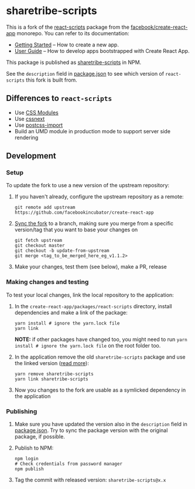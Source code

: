 # sharetribe-scripts

This is a fork of the
[react-scripts](https://github.com/facebook/create-react-app/tree/master/packages/react-scripts)
package from the
[facebook/create-react-app](https://github.com/facebook/create-react-app)
monorepo.
You can refer to its documentation:

- [Getting Started](https://facebook.github.io/create-react-app/docs/getting-started) – How to create a new app.
- [User Guide](https://facebook.github.io/create-react-app/) – How to develop apps bootstrapped with Create React App.

This package is published as
[sharetribe-scripts](https://www.npmjs.com/package/sharetribe-scripts)
in NPM.

See the `description` field in [package.json](package.json) to see
which version of `react-scripts` this fork is built from.

## Differences to `react-scripts`

- Use [CSS Modules](https://github.com/css-modules/css-modules)
- Use [cssnext](http://cssnext.io/)
- Use [postcss-import](https://github.com/postcss/postcss-import)
- Build an UMD module in production mode to support server side rendering

## Development

### Setup

To update the fork to use a new version of the upstream repository:

1. If you haven't already, configure the upstream repository as a remote:

   ```
   git remote add upstream https://github.com/facebookincubator/create-react-app
   ```

1. [Sync the fork](https://help.github.com/articles/syncing-a-fork/)
   to a branch, making sure you merge from a specific version/tag that
   you want to base your changes on

   ```
   git fetch upstream
   git checkout master
   git checkout -b update-from-upstream
   git merge <tag_to_be_merged_here_eg_v1.1.2>
   ```

1. Make your changes, test them (see below), make a PR, release

### Making changes and testing

To test your local changes, link the local repository to the application:

1. In the `create-react-app/packages/react-scripts` directory, install
   dependencies and make a link of the package:

   ```
   yarn install # ignore the yarn.lock file
   yarn link
   ```

   **NOTE:** if other packages have changed too, you might need to run
   `yarn install # ignore the yarn.lock file` on the root folder too.

1. In the application remove the old `sharetribe-scripts` package and
   use the linked version ([read more](https://yarnpkg.com/lang/en/docs/cli/link/)):

   ```
   yarn remove sharetribe-scripts
   yarn link sharetribe-scripts
   ```

1. Now you changes to the fork are usable as a symlicked dependency in
   the application

### Publishing

1. Make sure you have updated the version also in the `description`
   field in [package.json](package.json). Try to sync the package
   version with the original package, if possible.

1. Publish to NPM:

   ```
   npm login
   # Check credentials from password manager
   npm publish
   ```

1. Tag the commit with released version: `sharetribe-scripts@x.x`
